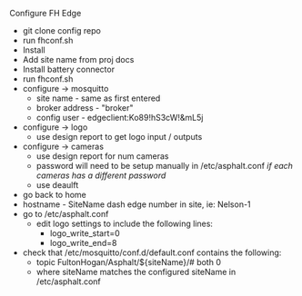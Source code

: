 Configure FH Edge
- git clone config repo
- run fhconf.sh
- Install
- Add site name from proj docs
- Install battery connector
- run fhconf.sh
- configure -> mosquitto
	- site name - same as first entered
	- broker address - "broker"
	- config user - edgeclient:Ko89!hS3cW!&mL5j
- configure -> logo
	- use design report to get logo input / outputs
- configure -> cameras
	- use design report for num cameras
	- password will need to be setup manually in /etc/asphalt.conf *if each cameras has a different password*
	- use deaulft
- go back to home
- hostname - SiteName dash edge number in site, ie: Nelson-1
- go to /etc/asphalt.conf
	- edit logo settings to include the following lines:
		- logo_write_start=0
		- logo_write_end=8
- check that /etc/mosquitto/conf.d/default.conf contains the following:
	- topic FultonHogan/Asphalt/${siteName}/# both 0
	- where siteName matches the configured siteName in /etc/asphalt.conf
